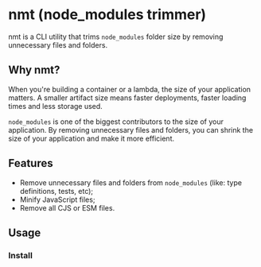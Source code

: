# nmt (node_modules trimmer)

nmt is a CLI utility that trims `node_modules` folder size by removing unnecessary files and folders.

## Why nmt?

When you're building a container or a lambda, the size of your application matters. A smaller artifact size means faster deployments, faster loading times and less storage used.

`node_modules` is one of the biggest contributors to the size of your application. By removing unnecessary files and folders, you can shrink the size of your application and make it more efficient.

## Features

* Remove unnecessary files and folders from `node_modules` (like: type definitions, tests, etc);
* Minify JavaScript files;
* Remove all CJS or ESM files.

## Usage

### Install
